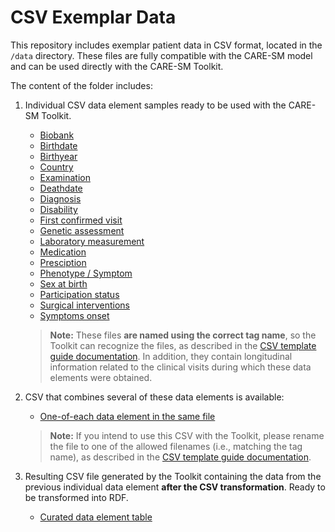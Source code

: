 # CSV Exemplar Data

This repository includes exemplar patient data in CSV format, located in the `/data` directory. These files are fully compatible with the CARE-SM model and can be used directly with the CARE-SM Toolkit.

The content of the folder includes:

1. Individual CSV data element samples ready to be used with the CARE-SM Toolkit.

    * [Biobank](Biobank.csv)
    * [Birthdate](Birthdate.csv)
    * [Birthyear](Birthyear.csv)
    * [Country](Country.csv)
    * [Examination](Examination.csv)
    * [Deathdate](Deathdate.csv)
    * [Diagnosis](Diagnosis.csv)
    * [Disability](Disability.csv)
    * [First confirmed visit](First_visit.csv)
    * [Genetic assessment](Genetic.csv)
    * [Laboratory measurement](Laboratory.csv)
    * [Medication](Medication.csv)
    * [Presciption](Prescription.csv)
    * [Phenotype / Symptom](Phenotype.csv)
    * [Sex at birth](Sex.csv)
    * [Participation status](Status.csv)
    * [Surgical interventions](Surgery.csv)
    * [Symptoms onset](Symptoms_onset.csv)

    > **Note:** These files **are named using the correct tag name**, so the Toolkit can recognize the files, as described in the [CSV template guide documentation](https://care-sm.readthedocs.io/en/latest/glossary.html#csv-template-creation). In addition, they contain longitudinal information related to the clinical visits during which these data elements were obtained.

2. CSV that combines several of these data elements is available:

    * [One-of-each data element in the same file](preCARE.csv)

    > **Note:** If you intend to use this CSV with the Toolkit, please rename the file to one of the allowed filenames (i.e., matching the tag name), as described in the [CSV template guide documentation](https://care-sm.readthedocs.io/en/latest/glossary.html#csv-template-creation).

3. Resulting CSV file generated by the Toolkit containing the data from the previous individual data element **after the CSV transformation**. Ready to be transformed into RDF.

    * [Curated data element table](CARE.csv)
